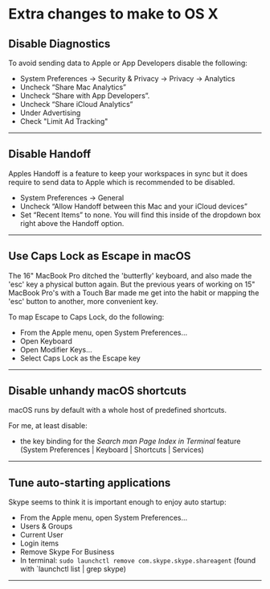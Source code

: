 # Extra changes to make to OS X


## Disable Diagnostics
To avoid sending data to Apple or App Developers disable the following:

* System Preferences → Security & Privacy → Privacy → Analytics
* Uncheck “Share Mac Analytics”
* Uncheck “Share with App Developers”.
* Uncheck “Share iCloud Analytics”
* Under Advertising
* Check "Limit Ad Tracking"

---

## Disable Handoff
Apples Handoff is a feature to keep your workspaces in sync but it does require to send data to Apple which is recommended to be disabled.

* System Preferences → General
* Uncheck “Allow Handoff between this Mac and your iCloud devices”
* Set “Recent Items” to none. You will find this inside of the dropdown box right above the Handoff option.

---

## Use Caps Lock as Escape in macOS
The 16" MacBook Pro ditched the 'butterfly' keyboard, and also made the 'esc' key a physical button again. But the previous years of working on 15" MacBook Pro's with a Touch Bar made me get into the habit or mapping the 'esc' button to another, more convenient key.

To map Escape to Caps Lock, do the following:

* From the Apple menu, open System Preferences…
* Open Keyboard
* Open Modifier Keys…
* Select Caps Lock as the Escape key

---

## Disable unhandy macOS shortcuts
macOS runs by default with a whole host of predefined shortcuts.

For me, at least disable:
* the key binding for the _Search man Page Index in Terminal_ feature (System Preferences | Keyboard | Shortcuts | Services)

---

## Tune auto-starting applications
Skype seems to think it is important enough to enjoy auto startup:

* From the Apple menu, open System Preferences…
* Users & Groups
* Current User
* Login items
* Remove Skype For Business
* In terminal: `sudo launchctl remove com.skype.skype.shareagent`  (found with `launchctl list | grep skype)

---
